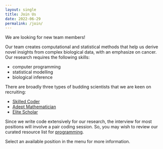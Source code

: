```yaml
---
layout: single
title: Join Us
date: 2022-06-29
permalink: /join/
---
```


We are looking for new team members!

Our team creates computational and statistical methods that help us derive
novel insights from complex biological data, with an emphasize on cancer.
Our research requires the following skills:
- computer programming
- statistical modelling
- biological inference

There are broadly three types of budding scientists that we are keen on
recruiting:
- [Skilled Coder](/join/postgrad/#skilled-coder)
- [Adept Mathematician](/join/postgrad/#adept-mathematician)
- [Elite Scholar](/join/postgrad/#elite-scholar)

Since we write code extensively for our research, the interview 
for most positions will involve a pair coding session. 
So, you may wish to review our curated resource list for 
[programming](/res/programming/).

Select an available position in the menu for more information.

